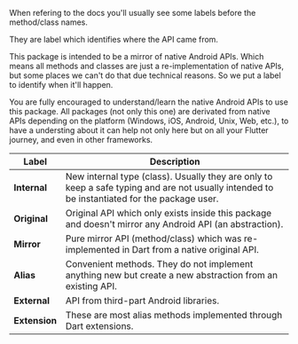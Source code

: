 When refering to the docs you'll usually see some labels before the method/class names.

They are label which identifies where the API came from.

This package is intended to be a mirror of native Android APIs. Which means all methods and classes are just a re-implementation of native APIs, but some places we can't do that due technical reasons. So we put a label to identify when it'll happen.

You are fully encouraged to understand/learn the native Android APIs to use this package. All packages (not only this one) are derivated from native APIs depending on the platform (Windows, iOS, Android, Unix, Web, etc.), to have a understing about it can help not only here but on all your Flutter journey, and even in other frameworks.

| **Label**     | Description                                                                                                                                  |
| ------------- | -------------------------------------------------------------------------------------------------------------------------------------------- |
| **Internal**  | New internal type (class). Usually they are only to keep a safe typing and are not usually intended to be instantiated for the package user. |
| **Original**  | Original API which only exists inside this package and doesn't mirror any Android API (an abstraction).                                      |
| **Mirror**    | Pure mirror API (method/class) which was re-implemented in Dart from a native original API.                                                  |
| **Alias**     | Convenient methods. They do not implement anything new but create a new abstraction from an existing API.                                    |
| **External**  | API from third-part Android libraries.                                                                                                       |
| **Extension** | These are most alias methods implemented through Dart extensions.                                                                            |
